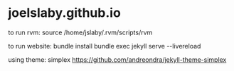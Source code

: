 # joelslaby.github.io

to run rvm:
source /home/jslaby/.rvm/scripts/rvm

to run website:
bundle install
bundle exec jekyll serve --livereload

using theme: simplex
https://github.com/andreondra/jekyll-theme-simplex